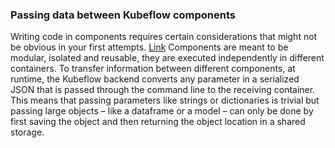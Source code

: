 ### Passing data between Kubeflow components

Writing code in components requires certain considerations that might not be obvious in your first attempts. [Link](https://jortizta.github.io/kubeflow-gcp/)
Components are meant to be modular, isolated and reusable, they are executed independently in different containers. To transfer information between different components, at runtime, the Kubeflow backend converts any parameter in a serialized JSON that is passed through the command line to the receiving container. This means that passing parameters like strings or dictionaries is trivial but passing large objects – like a dataframe or a model – can only be done by first saving the object and then returning the object location in a shared storage.
